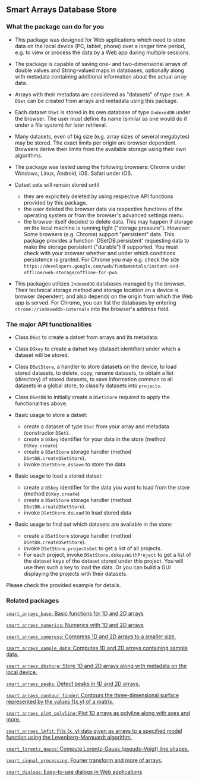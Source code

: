 ## Smart Arrays Database Store 


### What the package can do for you
- This package was designed for Web applications which need to store data on the local device (PC, tablet, phone) over a longer time period, e.g. to view or process the data by a Web app during multiple sessions.
- The package is capable of saving one- and two-dimensional arrays of double values and String-valued maps in databases, optionally along with metadata containing additional information about the actual array data.
- Arrays with their metadata are considered as "datasets" of type `DSet`. A `DSet` can be created from arrays and metadata using this package.
- Each dataset `DSet` is stored in its own database of type `IndexedDB` under the browser. The user must define its name (similar as one would do it under a file system) for later retrieval.
- Many datasets, even of big size (e.g. array sizes of several megabytes) may be stored. The exact limits per origin are browser dependent. Browsers derive their limits from the available storage using their own algorithms.
- The package was tested using the following browsers: Chrome under Windows, Linux, Android, iOS. Safari under iOS.
- Datset sets will remain stored until

  - they are explicitely deleted by using respective API functions provided by this package.
  - the user deleted the browser data via respective functions of the operating system or from the browser's advanced settings menu.
  - the browser itself decided to delete data. This may happen if storage on the local machine is running tight ("storage pressure"). However: Some browsers (e.g. Chrome) support "persistent" data. This package provides a function 'DSetDB.persistent' requesting data to make the storage persistent ("durable") if supported. You must check with your browser whether and under which conditions persistence is granted. For Chrome you may e.g. check the site `https://developers.google.com/web/fundamentals/instant-and-offline/web-storage/offline-for-pwa`. 

- This packages utilizes `IndexedDB` databases managed by the browser. Their technical storage method and storage location on a device is browser dependent, and also depends on the origin from which the Web app is served. For Chrome, you can list the databases by entering `chrome://indexeddb-internals` into the browser's address field.


### The major API functionalities

- Class `DSet` to create a datset from arrays and its metadata:

- Class `DSkey` to create a datset key (dataset identifier) under which a dataset will be stored.

- Class `DSetStore`, a handler to store datasets on the device, to load stored datasets, to delete, copy, rename datasets, to obtain a list (directory) of stored datasets, to save information common to all datasets in a global store, to classify datasets into `projects`.

- Class `DSetDB` to initially create a `DSetStore` required to apply the functionalities above.

- Basic usage to store a datset:
  - create a dataset of type `DSet` from your array and metadata (constructor `DSet`).
  - create a `DSkey` identifier for your data in the store (method `DSKey.create`)
  - create a `DSetStore` storage handler (method `DSetDB.createDSetStore`).
  - invoke `DSetStore.dsSave` to store the data
  
- Basic usage to load a stored datset:
  - create a `DSkey` identifier for the data you want to load from the store (method `DSKey.create`)
  - create a `DSetStore` storage handler (method `DSetDB.createDSetStore`).
  - invoke `DSetStore.dsLoad` to load stored data
 
- Basic usage to find out which datasets are available in the store:
  - create a `DSetStore` storage handler (method `DSetDB.createDSetStore`).
  - invoke `DSetStore.projectsGet` to get a list of all projects. 
  - For each project, invoke `DSetStore.dskeysWithProject` to get a list of the dataset keys of the dataset stored under this project. You will use then such a key to load the data. Or you can build a GUI displaying the projects with their datasets.

Please check the provided example for details.



### Related packages

[`smart_arrays_base`: Basic functions for 1D and 2D arrays]( https://pub.dartlang.org/packages/smart_arrays_base)

[`smart_arrays_numerics`: Numerics with 1D and 2D arrays]( https://pub.dartlang.org/packages/smart_arrays_numerics)

[`smart_arrays_compress`: Compress 1D and 2D arrays to a smaller size.]( https://pub.dartlang.org/packages/smart_arrays_compress)

[`smart_arrays_sample_data`: Computes 1D and 2D arrays containing sample data.]( https://pub.dartlang.org/packages/smart_arrays_sample_data)

[`smart_arrays_dbstore`: Store 1D and 2D arrays along with metadata on the local device.]( https://pub.dartlang.org/packages/smart_arrays_dbstore)

[`smart_arrays_peaks`: Detect peaks in 1D and 2D arrays.]( https://pub.dartlang.org/packages/smart_arrays_peaks)

[`smart_arrays_contour_finder`: Contours the three-dimensional surface represented by the values f(x,y) of a matrix.]( https://pub.dartlang.org/packages/smart_arrays_contour_finder)

[`smart_arrays_plot_polyline`: Plot 1D arrays as polyline along with axes and more.]( https://pub.dartlang.org/packages/smart_arrays_plot_polyline)

[`smart_arrays_lmfit`: Fits (x, y) data given as arrays to a specified model function using the  Levenberg-Marquardt algorithm.]( https://pub.dartlang.org/packages/smart_arrays_lmfit)

[`smart_lorentz_gauss`: Compute Lorentz-Gauss (pseudo-Voigt) line shapes.]( https://pub.dartlang.org/packages/smart_lorentz_gauss)

[`smart_signal_processing`: Fourier transform and more of arrays.]( https://pub.dartlang.org/packages/smart_signal_processing)

[`smart_dialogs`: Easy-to-use dialogs in Web applications]( https://pub.dartlang.org/packages/smart_dialogs)


